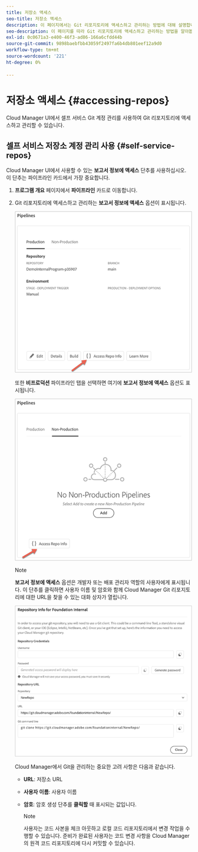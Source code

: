 ```yaml
---
title: 저장소 액세스
seo-title: 저장소 액세스
description: 이 페이지에서는 Git 리포지토리에 액세스하고 관리하는 방법에 대해 설명합니다.
seo-description: 이 페이지를 따라 Git 리포지토리에 액세스하고 관리하는 방법을 알아봅니다.
exl-id: 0c0671a3-e400-46f3-ad86-166a6cfdd44b
source-git-commit: 9898baebfbb43059f2497fa6b4db801eef12a9d0
workflow-type: tm+mt
source-wordcount: '221'
ht-degree: 0%

---
```


# 저장소 액세스 {#accessing-repos}

Cloud Manager UI에서 셀프 서비스 Git 계정 관리를 사용하여 Git 리포지토리에 액세스하고 관리할 수 있습니다.

## 셀프 서비스 저장소 계정 관리 사용 {#self-service-repos}

Cloud Manager UI에서 사용할 수 있는 **보고서 정보에 액세스** 단추를 사용하십시오. 이 단추는 파이프라인 카드에서 가장 중요합니다.

1. **프로그램 개요** 페이지에서 **파이프라인** 카드로 이동합니다.

1. Git 리포지토리에 액세스하고 관리하는 **보고서 정보에 액세스** 옵션이 표시됩니다.

   ![](assets/repos/access-repo1.png)

   또한 **비프로덕션** 파이프라인 탭을 선택하면 여기에 **보고서 정보에 액세스** 옵션도 표시됩니다.

   ![](assets/repos/access-repo-nonprod.png)

   >[!NOTE]
   >**보고서 정보에 액세스** 옵션은 개발자 또는 배포 관리자 역할의 사용자에게 표시됩니다. 이 단추를 클릭하면 사용자 이름 및 암호와 함께 Cloud Manager Git 리포지토리에 대한 URL을 찾을 수 있는 대화 상자가 열립니다.

   ![](assets/repos/access-repo-create.png)

   Cloud Manager에서 Git을 관리하는 중요한 고려 사항은 다음과 같습니다.

   * **URL**: 저장소 URL
   * **사용자 이름**: 사용자 이름
   * **암호**: 암호 생성 단추를  **클릭할** 때 표시되는 값입니다.


      >[!NOTE]
      >사용자는 코드 사본을 체크 아웃하고 로컬 코드 리포지토리에서 변경 작업을 수행할 수 있습니다. 준비가 완료된 사용자는 코드 변경 사항을 Cloud Manager의 원격 코드 리포지토리에 다시 커밋할 수 있습니다.
